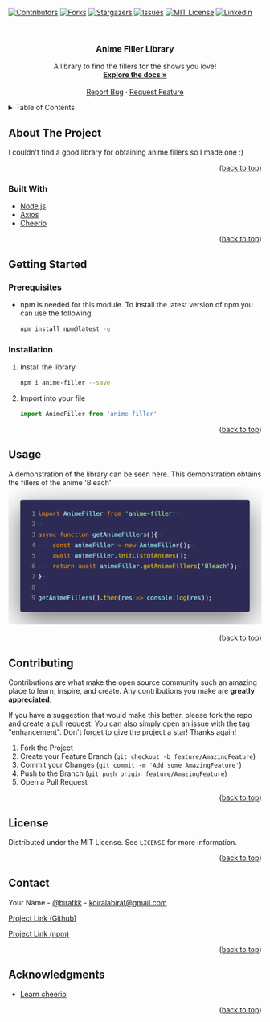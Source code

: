 <div id="top"></div>
<!--
*** Thanks for checking out the Best-README-Template. If you have a suggestion
*** that would make this better, please fork the repo and create a pull request
*** or simply open an issue with the tag "enhancement".
*** Don't forget to give the project a star!
*** Thanks again! Now go create something AMAZING! :D
-->



<!-- PROJECT SHIELDS -->
<!--
*** I'm using markdown "reference style" links for readability.
*** Reference links are enclosed in brackets [ ] instead of parentheses ( ).
*** See the bottom of this document for the declaration of the reference variables
*** for contributors-url, forks-url, etc. This is an optional, concise syntax you may use.
*** https://www.markdownguide.org/basic-syntax/#reference-style-links
-->

[![Contributors][contributors-shield]][contributors-url]
[![Forks][forks-shield]][forks-url]
[![Stargazers][stars-shield]][stars-url]
[![Issues][issues-shield]][issues-url]
[![MIT License][license-shield]][license-url]
[![LinkedIn][linkedin-shield]][linkedin-url]


<!-- PROJECT LOGO -->
<br />
<div align="center">
    <!-- Add logo later -->
  <!-- <a href="https://github.com/othneildrew/Best-README-Template">
    <img src="images/logo.png" alt="Logo" width="80" height="80">
  </a> -->

  <h3 align="center">Anime Filler Library</h3>

  <p align="center">
    A library to find the fillers for the shows you love!
    <br />
    <a href="https://github.com/biratkk/anime-filler"><strong>Explore the docs »</strong></a>
    <br />
    <br />
    <a href="https://github.com/biratkk/anime-filler/issues">Report Bug</a>
    ·
    <a href="https://github.com/biratkk/anime-filler/issues">Request Feature</a>
  </p>
</div>



<!-- TABLE OF CONTENTS -->
<details>
  <summary>Table of Contents</summary>
  <ol>
    <li>
      <a href="#about-the-project">About The Project</a>
      <ul>
        <li><a href="#built-with">Built With</a></li>
      </ul>
    </li>
    <li>
      <a href="#getting-started">Getting Started</a>
      <ul>
        <li><a href="#prerequisites">Prerequisites</a></li>
        <li><a href="#installation">Installation</a></li>
      </ul>
    </li>
    <li><a href="#usage">Usage</a></li>
    <li><a href="#contributing">Contributing</a></li>
    <li><a href="#license">License</a></li>
    <li><a href="#contact">Contact</a></li>
    <li><a href="#acknowledgments">Acknowledgments</a></li>
  </ol>
</details>



<!-- ABOUT THE PROJECT -->
## About The Project


I couldn't find a good library for obtaining anime fillers so I made one :)

<p align="right">(<a href="#top">back to top</a>)</p>



### Built With

* [Node.js](https://nodejs.org/)
* [Axios](https://www.npmjs.com/package/axios)
* [Cheerio](https://www.npmjs.com/package/cheerio)



<p align="right">(<a href="#top">back to top</a>)</p>



<!-- GETTING STARTED -->
## Getting Started


### Prerequisites

* npm is needed for this module. To install the latest version of npm you can use the following.
  ```sh
  npm install npm@latest -g
  ```

### Installation


1. Install the library
    ```sh
    npm i anime-filler --save
    ```
2. Import into your file
    ```js
    import AnimeFiller from 'anime-filler'
    ```
<p align="right">(<a href="#top">back to top</a>)</p>



<!-- USAGE EXAMPLES -->
## Usage

A demonstration of the library can be seen here. This demonstration obtains the fillers of the anime 'Bleach'
![Usage Screen Shot][usage-screenshot1]

<p align="right">(<a href="#top">back to top</a>)</p>



<!-- CONTRIBUTING -->
## Contributing

Contributions are what make the open source community such an amazing place to learn, inspire, and create. Any contributions you make are **greatly appreciated**.

If you have a suggestion that would make this better, please fork the repo and create a pull request. You can also simply open an issue with the tag "enhancement".
Don't forget to give the project a star! Thanks again!

1. Fork the Project
2. Create your Feature Branch (`git checkout -b feature/AmazingFeature`)
3. Commit your Changes (`git commit -m 'Add some AmazingFeature'`)
4. Push to the Branch (`git push origin feature/AmazingFeature`)
5. Open a Pull Request

<p align="right">(<a href="#top">back to top</a>)</p>



<!-- LICENSE -->
## License

Distributed under the MIT License. See `LICENSE` for more information.

<p align="right">(<a href="#top">back to top</a>)</p>



<!-- CONTACT -->
## Contact

Your Name - [@biratkk](https://twitter.com/biratkk) - koiralabirat@gmail.com

[Project Link (Github)](https://github.com/biratkk/anime-filler)


[Project Link (npm)](https://npmjs.com/package/anime-filler)

<p align="right">(<a href="#top">back to top</a>)</p>



<!-- ACKNOWLEDGMENTS -->
## Acknowledgments

* [Learn cheerio](https://www.npmjs.com/package/cheerio)

<p align="right">(<a href="#top">back to top</a>)</p>



<!-- MARKDOWN LINKS & IMAGES -->
<!-- https://www.markdownguide.org/basic-syntax/#reference-style-links -->
[contributors-shield]: https://img.shields.io/github/contributors/biratkk/anime-filler.svg?style=for-the-badge
[contributors-url]: https://github.com/biratkk/anime-filler/graphs/contributors
[forks-shield]: https://img.shields.io/github/forks/biratkk/anime-filler.svg?style=for-the-badge
[forks-url]: https://github.com/biratkk/anime-filler/network/members
[stars-shield]: https://img.shields.io/github/stars/biratkk/anime-filler.svg?style=for-the-badge
[stars-url]: https://github.com/biratkk/anime-filler/stargazers
[issues-shield]: https://img.shields.io/github/issues/othneildrew/Best-README-Template.svg?style=for-the-badge
[issues-url]: https://github.com/biratkk/anime-filler/issues
[license-shield]: https://img.shields.io/github/license/biratkk/anime-filler.svg?style=for-the-badge
[license-url]: https://github.com/biratkk/anime-filler/blob/main/LICENSE
[linkedin-shield]: https://img.shields.io/badge/-LinkedIn-black.svg?style=for-the-badge&logo=linkedin&colorB=555
[linkedin-url]: https://linkedin.com/in/birat-koirala
[usage-screenshot1]: images/usage.png